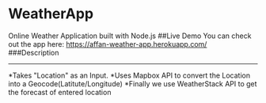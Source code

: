 # WeatherApp
Online Weather Application built with Node.js
##Live Demo
You can check out the app here: https://affan-weather-app.herokuapp.com/
###Description
***
*Takes "Location" as an Input.
*Uses Mapbox API to convert the Location into a Geocode(Latitute/Longitude)
*Finally we use WeatherStack API to get the forecast of entered location
